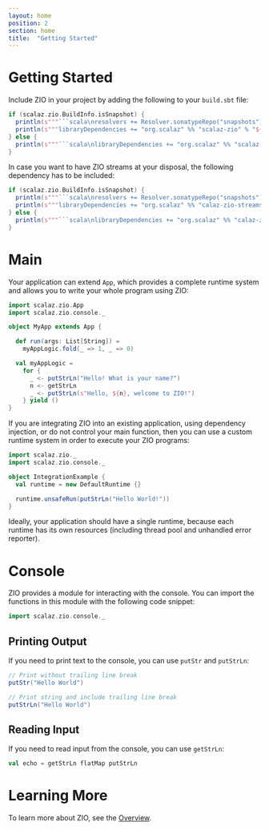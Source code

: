 ```yaml
---
layout: home
position: 2
section: home
title:  "Getting Started"
---
```


# Getting Started

Include ZIO in your project by adding the following to your `build.sbt` file:

```scala mdoc:passthrough
if (scalaz.zio.BuildInfo.isSnapshot) {
  println(s"""```scala\nresolvers += Resolver.sonatypeRepo("snapshots")""")
  println(s"""libraryDependencies += "org.scalaz" %% "scalaz-zio" % "${scalaz.zio.BuildInfo.version}"""")
} else {
  println(s"""```scala\nlibraryDependencies += "org.scalaz" %% "scalaz-zio" % "${scalaz.zio.BuildInfo.version}"""")
}
```

In case you want to have ZIO streams at your disposal, the following dependency has to be included:


```scala mdoc:passthrough
if (scalaz.zio.BuildInfo.isSnapshot) {
  println(s"""```scala\nresolvers += Resolver.sonatypeRepo("snapshots")""")
  println(s"""libraryDependencies += "org.scalaz" %% "calaz-zio-streams" % "${scalaz.zio.BuildInfo.version}"""")
} else {
  println(s"""```scala\nlibraryDependencies += "org.scalaz" %% "calaz-zio-streams" % "${scalaz.zio.BuildInfo.version}"""")
}
```

# Main

Your application can extend `App`, which provides a complete runtime system and allows you to write your whole program using ZIO:

```scala mdoc:silent
import scalaz.zio.App
import scalaz.zio.console._

object MyApp extends App {

  def run(args: List[String]) =
    myAppLogic.fold(_ => 1, _ => 0)

  val myAppLogic =
    for {
      _ <- putStrLn("Hello! What is your name?")
      n <- getStrLn
      _ <- putStrLn(s"Hello, ${n}, welcome to ZIO!")
    } yield ()
}
```

If you are integrating ZIO into an existing application, using dependency injection, or do not control your main function, then you can use a custom runtime system in order to execute your ZIO programs:

```scala mdoc:silent
import scalaz.zio._
import scalaz.zio.console._

object IntegrationExample {
  val runtime = new DefaultRuntime {}

  runtime.unsafeRun(putStrLn("Hello World!"))
}
```

Ideally, your application should have a single runtime, because each runtime has its own resources (including thread pool and unhandled error reporter).

# Console

ZIO provides a module for interacting with the console. You can import the functions in this module with the following code snippet:

```scala mdoc:silent
import scalaz.zio.console._
```

## Printing Output

If you need to print text to the console, you can use `putStr` and `putStrLn`:

```scala mdoc
// Print without trailing line break
putStr("Hello World")

// Print string and include trailing line break
putStrLn("Hello World")
```

## Reading Input

If you need to read input from the console, you can use `getStrLn`:

```scala mdoc
val echo = getStrLn flatMap putStrLn
```

# Learning More

To learn more about ZIO, see the [Overview](overview/index.html).
